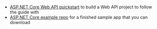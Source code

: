 * [ASP.NET Core Web API quickstart](https://docs.microsoft.com/en-us/aspnet/core/tutorials/first-web-api?view=aspnetcore-3.1&tabs=visual-studio) to build a Web API project to follow the guide with
* [ASP.NET Core example repo](https://github.com/okta/samples-aspnetcore/tree/master/samples-aspnetcore-3x/resource-server) for a finished sample app that you can download
